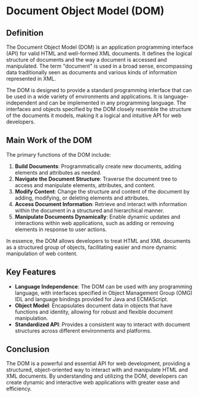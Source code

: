 # Document Object Model (DOM)

## Definition

The Document Object Model (DOM) is an application programming interface (API) for valid HTML and well-formed XML documents. It defines the logical structure of documents and the way a document is accessed and manipulated. The term "document" is used in a broad sense, encompassing data traditionally seen as documents and various kinds of information represented in XML.

The DOM is designed to provide a standard programming interface that can be used in a wide variety of environments and applications. It is language-independent and can be implemented in any programming language. The interfaces and objects specified by the DOM closely resemble the structure of the documents it models, making it a logical and intuitive API for web developers.

## Main Work of the DOM

The primary functions of the DOM include:

1. **Build Documents**: Programmatically create new documents, adding elements and attributes as needed.
2. **Navigate the Document Structure**: Traverse the document tree to access and manipulate elements, attributes, and content.
3. **Modify Content**: Change the structure and content of the document by adding, modifying, or deleting elements and attributes.
4. **Access Document Information**: Retrieve and interact with information within the document in a structured and hierarchical manner.
5. **Manipulate Documents Dynamically**: Enable dynamic updates and interactions within web applications, such as adding or removing elements in response to user actions.

In essence, the DOM allows developers to treat HTML and XML documents as a structured group of objects, facilitating easier and more dynamic manipulation of web content.

## Key Features

- **Language Independence**: The DOM can be used with any programming language, with interfaces specified in Object Management Group (OMG) IDL and language bindings provided for Java and ECMAScript.
- **Object Model**: Encapsulates document data in objects that have functions and identity, allowing for robust and flexible document manipulation.
- **Standardized API**: Provides a consistent way to interact with document structures across different environments and platforms.

## Conclusion

The DOM is a powerful and essential API for web development, providing a structured, object-oriented way to interact with and manipulate HTML and XML documents. By understanding and utilizing the DOM, developers can create dynamic and interactive web applications with greater ease and efficiency.

